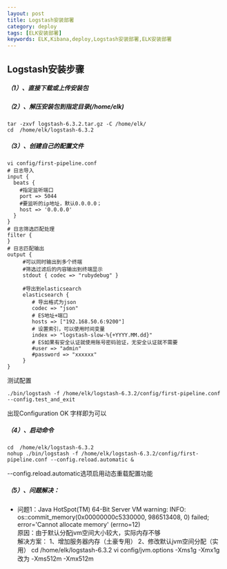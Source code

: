 ```yaml
---
layout: post
title: Logstash安装部署
category: deploy
tags: [ELK安装部署]
keywords: ELK,Kibana,deploy,Logstash安装部署,ELK安装部署
---
```

## Logstash安装步骤

##### （1）、直接下载或上传安装包
##### （2）、解压安装包到指定目录(/home/elk)
```
tar -zxvf logstash-6.3.2.tar.gz -C /home/elk/
cd  /home/elk/logstash-6.3.2
```
##### （3）、创建自己的配置文件
```
vi config/first-pipeline.conf
# 日志导入
input {
  beats {
    #指定监听端口
    port => 5044
    #要监听的ip地址，默认0.0.0.0；
    host => '0.0.0.0'
  }
}
# 日志筛选匹配处理
filter {
}
# 日志匹配输出
output {
     #可以同时输出到多个终端
     #筛选过滤后的内容输出到终端显示
     stdout { codec => "rubydebug" }

     #导出到elasticsearch
     elasticsearch {
        # 导出格式为json
        codec => "json"
        # ES地址+端口
        hosts => ["192.168.50.6:9200"]
        # 设置索引，可以使用时间变量
        index => "logstash-slow-%{+YYYY.MM.dd}"
        # ES如果有安全认证就使用账号密码验证，无安全认证就不需要
        #user => "admin"
        #password => "xxxxxx"
     }   
}
```
测试配置
```
./bin/logstash -f /home/elk/logstash-6.3.2/config/first-pipeline.conf --config.test_and_exit
```
出现Configuration OK 字样即为可以

##### （4）、启动命令
```
cd  /home/elk/logstash-6.3.2
nohup ./bin/logstash -f /home/elk/logstash-6.3.2/config/first-pipeline.conf --config.reload.automatic &
```
--config.reload.automatic选项启用动态重载配置功能


##### （5）、问题解决：
- 问题1：Java HotSpot(TM) 64-Bit Server VM warning: INFO: os::commit_memory(0x00000000c5330000, 986513408, 0) failed; error='Cannot allocate memory' (errno=12)  
原因：由于默认分配jvm空间大小较大，实际内存不够  
解决方案：
1、增加服务器内存（土豪专用）
2、修改默认jvm空间分配（实用）
cd  /home/elk/logstash-6.3.2
vi config/jvm.options
-Xms1g
-Xmx1g
改为
-Xms512m
-Xmx512m
